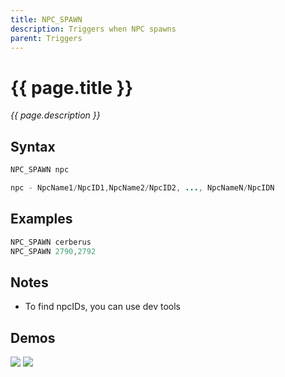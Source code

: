 ```yaml
---
title: NPC_SPAWN
description: Triggers when NPC spawns
parent: Triggers
---
```


# {{ page.title }}

_{{ page.description }}_

## Syntax

```java
NPC_SPAWN npc 

npc - NpcName1/NpcID1,NpcName2/NpcID2, ..., NpcNameN/NpcIDN
```

## Examples

```java
NPC_SPAWN cerberus
NPC_SPAWN 2790,2792
```

## Notes

- To find npcIDs, you can use dev tools

## Demos

![](https://i.imgur.com/a95ww64.gif)
![](https://i.imgur.com/LBjQM9Y.gif)

